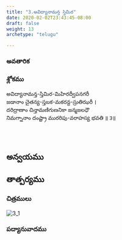 ```yaml
---
title: "3.అవిద్యానామన్త స్తిమిర"
date: 2020-02-02T23:43:45-08:00
draft: false
weight: 13
archetype: "telugu"

---
```


### అవతారిక


### శ్లోకము

అవిద్యానామన్త-స్తిమిర-మిహిరద్వీపనగరీ
<br/>జడానాం చైతన్య-స్తబక-మకరన్ద-స్రుతిఝరీ ।
<br/>దరిద్రాణాం చిన్తామణిగుణనికా జన్మజలధౌ
<br/>నిమగ్నానాం దంష్ట్రా మురరిపు-వరాహస్య భవతి ॥ ౩॥
<br/>

<br/><br/>

## అన్వయము 


## తాత్పర్యము 

### చిత్రములు 

![3_1](/images/sl/manual/SL_V3.jpg)

### పద్యానువాదము
